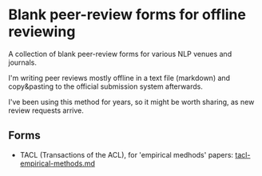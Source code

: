 # Blank peer-review forms for offline reviewing

A collection of blank peer-review forms for various NLP venues and journals.

I'm writing peer reviews mostly offline in a text file (markdown) and copy&pasting to the official submission system afterwards.

I've been using this method for years, so it might be worth sharing, as new review requests arrive.

## Forms

* TACL (Transactions of the ACL), for 'empirical medhods' papers: [tacl-empirical-methods.md](tacl-empirical-methods.md)
